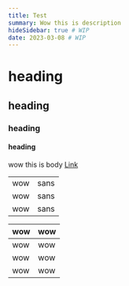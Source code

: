 ```yaml
---
title: Test
summary: Wow this is description
hideSidebar: true # WIP
date: 2023-03-08 # WIP
---
```


# heading

## heading

### heading

#### heading

wow this is body [Link](https://github.com/adofai-gg)

<table>
  <tbody>
  <tr>
    <td>wow</td>
    <td>sans</td>
  </tr>
  <tr>
    <td>wow</td>
    <td>sans</td>
  </tr>
  <tr>
    <td>wow</td>
    <td>sans</td>
  </tr>
  </tbody>
</table>

| wow | wow |
| --- | --- |
| wow | wow |
| wow | wow |
| wow | wow |
